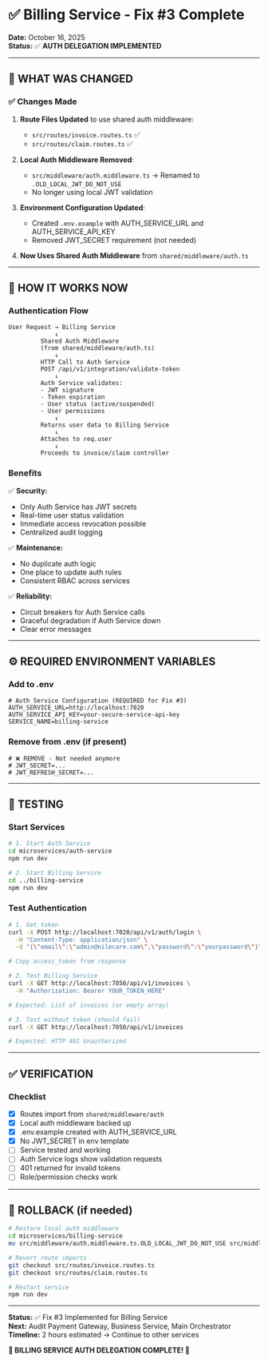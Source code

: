 # ✅ Billing Service - Fix #3 Complete

**Date:** October 16, 2025  
**Status:** ✅ **AUTH DELEGATION IMPLEMENTED**

---

## 🎯 WHAT WAS CHANGED

### ✅ Changes Made

1. **Route Files Updated** to use shared auth middleware:
   - `src/routes/invoice.routes.ts` ✅
   - `src/routes/claim.routes.ts` ✅

2. **Local Auth Middleware Removed**:
   - `src/middleware/auth.middleware.ts` → Renamed to `.OLD_LOCAL_JWT_DO_NOT_USE`
   - No longer using local JWT validation

3. **Environment Configuration Updated**:
   - Created `.env.example` with AUTH_SERVICE_URL and AUTH_SERVICE_API_KEY
   - Removed JWT_SECRET requirement (not needed)

4. **Now Uses Shared Auth Middleware** from `shared/middleware/auth.ts`

---

## 🔧 HOW IT WORKS NOW

### Authentication Flow

```
User Request → Billing Service
             ↓
         Shared Auth Middleware
         (from shared/middleware/auth.ts)
             ↓
         HTTP Call to Auth Service
         POST /api/v1/integration/validate-token
             ↓
         Auth Service validates:
         - JWT signature
         - Token expiration
         - User status (active/suspended)
         - User permissions
             ↓
         Returns user data to Billing Service
             ↓
         Attaches to req.user
             ↓
         Proceeds to invoice/claim controller
```

### Benefits

✅ **Security:**
- Only Auth Service has JWT secrets
- Real-time user status validation
- Immediate access revocation possible
- Centralized audit logging

✅ **Maintenance:**
- No duplicate auth logic
- One place to update auth rules
- Consistent RBAC across services

✅ **Reliability:**
- Circuit breakers for Auth Service calls
- Graceful degradation if Auth Service down
- Clear error messages

---

## ⚙️ REQUIRED ENVIRONMENT VARIABLES

### Add to .env

```env
# Auth Service Configuration (REQUIRED for Fix #3)
AUTH_SERVICE_URL=http://localhost:7020
AUTH_SERVICE_API_KEY=your-secure-service-api-key
SERVICE_NAME=billing-service
```

### Remove from .env (if present)

```env
# ❌ REMOVE - Not needed anymore
# JWT_SECRET=...
# JWT_REFRESH_SECRET=...
```

---

## 🧪 TESTING

### Start Services

```bash
# 1. Start Auth Service
cd microservices/auth-service
npm run dev

# 2. Start Billing Service
cd ../billing-service
npm run dev
```

### Test Authentication

```bash
# 1. Get token
curl -X POST http://localhost:7020/api/v1/auth/login \
  -H "Content-Type: application/json" \
  -d "{\"email\":\"admin@nilecare.com\",\"password\":\"yourpassword\"}"

# Copy access_token from response

# 2. Test Billing Service
curl -X GET http://localhost:7050/api/v1/invoices \
  -H "Authorization: Bearer YOUR_TOKEN_HERE"

# Expected: List of invoices (or empty array)

# 3. Test without token (should fail)
curl -X GET http://localhost:7050/api/v1/invoices

# Expected: HTTP 401 Unauthorized
```

---

## ✅ VERIFICATION

### Checklist

- [x] Routes import from `shared/middleware/auth`
- [x] Local auth middleware backed up
- [x] .env.example created with AUTH_SERVICE_URL
- [x] No JWT_SECRET in env template
- [ ] Service tested and working
- [ ] Auth Service logs show validation requests
- [ ] 401 returned for invalid tokens
- [ ] Role/permission checks work

---

## 🔄 ROLLBACK (if needed)

```bash
# Restore local auth middleware
cd microservices/billing-service
mv src/middleware/auth.middleware.ts.OLD_LOCAL_JWT_DO_NOT_USE src/middleware/auth.middleware.ts

# Revert route imports
git checkout src/routes/invoice.routes.ts
git checkout src/routes/claim.routes.ts

# Restart service
npm run dev
```

---

**Status:** ✅ Fix #3 Implemented for Billing Service  
**Next:** Audit Payment Gateway, Business Service, Main Orchestrator  
**Timeline:** 2 hours estimated → Continue to other services

**🎉 BILLING SERVICE AUTH DELEGATION COMPLETE! 🎉**

